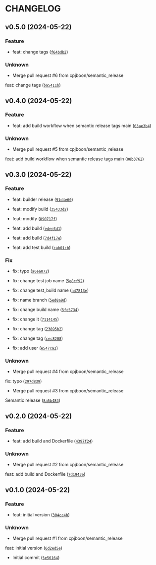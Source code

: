 # CHANGELOG



## v0.5.0 (2024-05-22)

### Feature

* feat: change tags ([`f64bdb2`](https://github.com/cpjboon/semantic-release-docker-test/commit/f64bdb22fe903616f65051a06e67c46be2fafa99))

### Unknown

* Merge pull request #6 from cpjboon/semantic_release

feat: change tags ([`ba5411b`](https://github.com/cpjboon/semantic-release-docker-test/commit/ba5411b388254277399defcc92016c1c9b7b461e))


## v0.4.0 (2024-05-22)

### Feature

* feat: add build workflow when semantic release tags main ([`63ae3b4`](https://github.com/cpjboon/semantic-release-docker-test/commit/63ae3b4230611907173bd19dd81d00bda9f5c5fd))

### Unknown

* Merge pull request #5 from cpjboon/semantic_release

feat: add build workflow when semantic release tags main ([`08b3762`](https://github.com/cpjboon/semantic-release-docker-test/commit/08b3762bb78435a62a18672479ee47fcbf0fb610))


## v0.3.0 (2024-05-22)

### Feature

* feat: builder release ([`91d4e60`](https://github.com/cpjboon/semantic-release-docker-test/commit/91d4e603ccb767c4fcfb068370112cff18e1be73))

* feat: modify build ([`35433d2`](https://github.com/cpjboon/semantic-release-docker-test/commit/35433d270686e3d38d878805ba1af03910607b5a))

* feat: modify ([`890717f`](https://github.com/cpjboon/semantic-release-docker-test/commit/890717f316f4fb74266de3699264c616c0ce8de8))

* feat: add build ([`edee3d1`](https://github.com/cpjboon/semantic-release-docker-test/commit/edee3d14afe0557f76a2a38a23fdd96830053f0f))

* feat: add build ([`7d4f17e`](https://github.com/cpjboon/semantic-release-docker-test/commit/7d4f17e86d3773e33579e191e5fac3bd50d6caef))

* feat: add test build ([`cab01cb`](https://github.com/cpjboon/semantic-release-docker-test/commit/cab01cbd18f53ea39986513ad0cea97e5a0b1dd0))

### Fix

* fix: typo ([`a6ea072`](https://github.com/cpjboon/semantic-release-docker-test/commit/a6ea0720d0a6d8fa50e5a35109244ca2d495a4f3))

* fix: change test job name ([`5e8cf92`](https://github.com/cpjboon/semantic-release-docker-test/commit/5e8cf926fa1b654bfdafd7b94618de2169c65cef))

* fix: change test_build name ([`a47813e`](https://github.com/cpjboon/semantic-release-docker-test/commit/a47813e9ac97f843926e19d66743f01fb2c38c7f))

* fix: name branch ([`5ed8a9d`](https://github.com/cpjboon/semantic-release-docker-test/commit/5ed8a9d0efec16b467ad602515c13cd0e54ba04f))

* fix: change build name ([`5fc5734`](https://github.com/cpjboon/semantic-release-docker-test/commit/5fc5734b6a6f53d7ff30983649a9abe223a5dbf2))

* fix: change it ([`7114145`](https://github.com/cpjboon/semantic-release-docker-test/commit/711414535142c60e86bdd684e7d507b57a65a8ac))

* fix: change tag ([`23895b2`](https://github.com/cpjboon/semantic-release-docker-test/commit/23895b21b7a24876e4e45f2465aa3866ab80112e))

* fix: change tag ([`cec8208`](https://github.com/cpjboon/semantic-release-docker-test/commit/cec8208ec72905e5795371a81b6a5b31e46e3982))

* fix: add user ([`e547ca2`](https://github.com/cpjboon/semantic-release-docker-test/commit/e547ca285e09dd2ff0fb00afe37f0624b889d695))

### Unknown

* Merge pull request #4 from cpjboon/semantic_release

fix: typo ([`297d839`](https://github.com/cpjboon/semantic-release-docker-test/commit/297d8390443ca141abc6e13574fb072029164647))

* Merge pull request #3 from cpjboon/semantic_release

Semantic release ([`8a5b484`](https://github.com/cpjboon/semantic-release-docker-test/commit/8a5b484ba70b1fd4abd531ae47acbc0dac74ee01))


## v0.2.0 (2024-05-22)

### Feature

* feat: add build and Dockerfile ([`4397f24`](https://github.com/cpjboon/semantic-release-docker-test/commit/4397f24088847de81459200d61552ae8abcdfc53))

### Unknown

* Merge pull request #2 from cpjboon/semantic_release

feat: add build and Dockerfile ([`7d1943e`](https://github.com/cpjboon/semantic-release-docker-test/commit/7d1943e66437b635c89c0c43086252aafbd68934))


## v0.1.0 (2024-05-22)

### Feature

* feat: initial version ([`304cc4b`](https://github.com/cpjboon/semantic-release-docker-test/commit/304cc4be65772fc24393da638be9d3ffb5f3dcd2))

### Unknown

* Merge pull request #1 from cpjboon/semantic_release

feat: initial version ([`6d2ed5e`](https://github.com/cpjboon/semantic-release-docker-test/commit/6d2ed5eb927fc2c053788cb1e72c81a4f2821538))

* Initial commit ([`5e56164`](https://github.com/cpjboon/semantic-release-docker-test/commit/5e5616455770b892f3cd1be84941b9065bdbc584))
